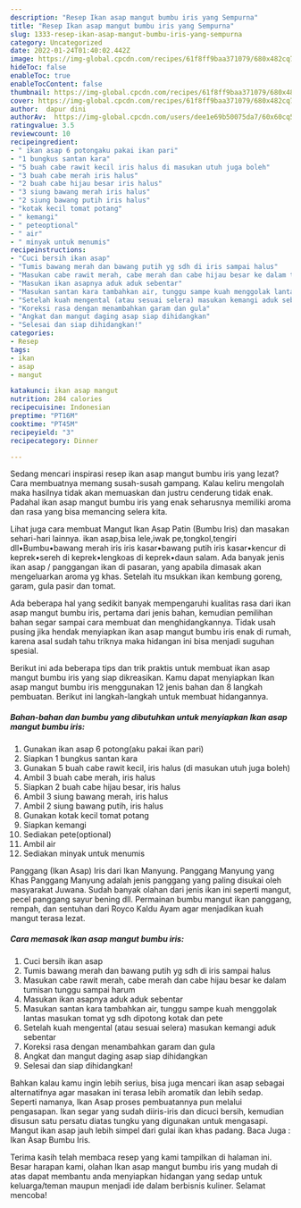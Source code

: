 ```yaml
---
description: "Resep Ikan asap mangut bumbu iris yang Sempurna"
title: "Resep Ikan asap mangut bumbu iris yang Sempurna"
slug: 1333-resep-ikan-asap-mangut-bumbu-iris-yang-sempurna
category: Uncategorized
date: 2022-01-24T01:40:02.442Z
image: https://img-global.cpcdn.com/recipes/61f8ff9baa371079/680x482cq70/ikan-asap-mangut-bumbu-iris-foto-resep-utama.jpg
hideToc: false
enableToc: true
enableTocContent: false
thumbnail: https://img-global.cpcdn.com/recipes/61f8ff9baa371079/680x482cq70/ikan-asap-mangut-bumbu-iris-foto-resep-utama.jpg
cover: https://img-global.cpcdn.com/recipes/61f8ff9baa371079/680x482cq70/ikan-asap-mangut-bumbu-iris-foto-resep-utama.jpg
author:  dapur dini
authorAv:  https://img-global.cpcdn.com/users/dee1e69b50075da7/60x60cq50/avatar.jpg
ratingvalue: 3.5
reviewcount: 10
recipeingredient:
- " ikan asap 6 potongaku pakai ikan pari"
- "1 bungkus santan kara"
- "5 buah cabe rawit kecil iris halus di masukan utuh juga boleh"
- "3 buah cabe merah iris halus"
- "2 buah cabe hijau besar iris halus"
- "3 siung bawang merah iris halus"
- "2 siung bawang putih iris halus"
- "kotak kecil tomat potang"
- " kemangi"
- " peteoptional"
- " air"
- " minyak untuk menumis"
recipeinstructions:
- "Cuci bersih ikan asap"
- "Tumis bawang merah dan bawang putih yg sdh di iris sampai halus"
- "Masukan cabe rawit merah, cabe merah dan cabe hijau besar ke dalam tumisan tunggu sampai harum"
- "Masukan ikan asapnya aduk aduk sebentar"
- "Masukan santan kara tambahkan air, tunggu sampe kuah menggolak lantas masukan tomat yg sdh dipotong kotak dan pete"
- "Setelah kuah mengental (atau sesuai selera) masukan kemangi aduk sebentar"
- "Koreksi rasa dengan menambahkan garam dan gula"
- "Angkat dan mangut daging asap siap dihidangkan"
- "Selesai dan siap dihidangkan!"
categories:
- Resep
tags:
- ikan
- asap
- mangut

katakunci: ikan asap mangut 
nutrition: 284 calories
recipecuisine: Indonesian
preptime: "PT16M"
cooktime: "PT45M"
recipeyield: "3"
recipecategory: Dinner

---
```



Sedang mencari inspirasi resep ikan asap mangut bumbu iris yang lezat? Cara membuatnya memang susah-susah gampang. Kalau keliru mengolah maka hasilnya tidak akan memuaskan dan justru cenderung tidak enak. Padahal ikan asap mangut bumbu iris yang enak seharusnya memiliki aroma dan rasa yang bisa memancing selera kita.


Lihat juga cara membuat Mangut Ikan Asap Patin (Bumbu Iris) dan masakan sehari-hari lainnya. ikan asap,bisa lele,iwak pe,tongkol,tengiri dll•Bumbu•bawang merah iris iris kasar•bawang putih iris kasar•kencur di keprek•sereh di keprek•lengkoas di keprek•daun salam. Ada banyak jenis ikan asap / panggangan ikan di pasaran, yang apabila dimasak akan mengeluarkan aroma yg khas. Setelah itu msukkan ikan kembung goreng, garam, gula pasir dan tomat.

Ada beberapa hal yang sedikit banyak mempengaruhi kualitas rasa dari ikan asap mangut bumbu iris, pertama dari jenis bahan, kemudian pemilihan bahan segar sampai cara membuat dan menghidangkannya. Tidak usah pusing jika hendak menyiapkan ikan asap mangut bumbu iris enak di rumah, karena asal sudah tahu triknya maka hidangan ini bisa menjadi suguhan spesial.


Berikut ini ada beberapa tips dan trik praktis untuk membuat ikan asap mangut bumbu iris yang siap dikreasikan. Kamu dapat menyiapkan Ikan asap mangut bumbu iris menggunakan 12 jenis bahan dan 8 langkah pembuatan. Berikut ini langkah-langkah untuk membuat hidangannya.

<!--inarticleads1-->

##### Bahan-bahan dan bumbu yang dibutuhkan untuk menyiapkan Ikan asap mangut bumbu iris:

1. Gunakan  ikan asap 6 potong(aku pakai ikan pari)
1. Siapkan 1 bungkus santan kara
1. Gunakan 5 buah cabe rawit kecil, iris halus (di masukan utuh juga boleh)
1. Ambil 3 buah cabe merah, iris halus
1. Siapkan 2 buah cabe hijau besar, iris halus
1. Ambil 3 siung bawang merah, iris halus
1. Ambil 2 siung bawang putih, iris halus
1. Gunakan kotak kecil tomat potang
1. Siapkan  kemangi
1. Sediakan  pete(optional)
1. Ambil  air
1. Sediakan  minyak untuk menumis


Panggang (Ikan Asap) Iris dari Ikan Manyung. Panggang Manyung yang Khas Panggang Manyung adalah jenis panggang yang paling disukai oleh masyarakat Juwana. Sudah banyak olahan dari jenis ikan ini seperti mangut, pecel panggang sayur bening dll. Permainan bumbu mangut ikan panggang, rempah, dan sentuhan dari Royco Kaldu Ayam agar menjadikan kuah mangut terasa lezat. 

<!--inarticleads2-->

##### Cara memasak Ikan asap mangut bumbu iris:

1. Cuci bersih ikan asap
1. Tumis bawang merah dan bawang putih yg sdh di iris sampai halus
1. Masukan cabe rawit merah, cabe merah dan cabe hijau besar ke dalam tumisan tunggu sampai harum
1. Masukan ikan asapnya aduk aduk sebentar
1. Masukan santan kara tambahkan air, tunggu sampe kuah menggolak lantas masukan tomat yg sdh dipotong kotak dan pete
1. Setelah kuah mengental (atau sesuai selera) masukan kemangi aduk sebentar
1. Koreksi rasa dengan menambahkan garam dan gula
1. Angkat dan mangut daging asap siap dihidangkan
1. Selesai dan siap dihidangkan!

Bahkan kalau kamu ingin lebih serius, bisa juga mencari ikan asap sebagai alternatifnya agar masakan ini terasa lebih aromatik dan lebih sedap. Seperti namanya, Ikan Asap proses pembuatannya pun melalui pengasapan. Ikan segar yang sudah diiris-iris dan dicuci bersih, kemudian disusun satu persatu diatas tungku yang digunakan untuk mengasapi. Mangut ikan asap jauh lebih simpel dari gulai ikan khas padang. Baca Juga : Ikan Asap Bumbu Iris. 

Terima kasih telah membaca resep yang kami tampilkan di halaman ini. Besar harapan kami, olahan Ikan asap mangut bumbu iris yang mudah di atas dapat membantu anda menyiapkan hidangan yang sedap untuk keluarga/teman maupun menjadi ide dalam berbisnis kuliner. Selamat mencoba!
